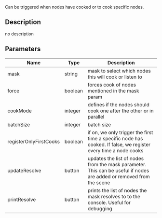 Can be triggered when nodes have cooked or to cook specific nodes.



## Description
no description
## Parameters

<table>
<thead>
	<tr>
		<th>Name</th>
		<th>Type</th>
		<th>Description</th>
	</tr>
</thead>
<tr>
	<td>mask</td>
	<td><div class='bg-purple-800 px-2 py-px text-white rounded-sm'>string</div></td>
	<td>mask to select which nodes this will cook or listen to</td>
</tr>
<tr>
	<td>force</td>
	<td><div class='bg-emerald-800 px-2 py-px text-white rounded-sm'>boolean</div></td>
	<td>forces cook of nodes mentioned in the mask param</td>
</tr>
<tr>
	<td>cookMode</td>
	<td><div class='bg-orange-800 px-2 py-px text-white rounded-sm'>integer</div></td>
	<td>defines if the nodes should cook one after the other or in parallel</td>
</tr>
<tr>
	<td>batchSize</td>
	<td><div class='bg-orange-800 px-2 py-px text-white rounded-sm'>integer</div></td>
	<td>batch size</td>
</tr>
<tr>
	<td>registerOnlyFirstCooks</td>
	<td><div class='bg-emerald-800 px-2 py-px text-white rounded-sm'>boolean</div></td>
	<td>if on, we only trigger the first time a specific node has cooked. If false, we register every time a node cooks</td>
</tr>
<tr>
	<td>updateResolve</td>
	<td><div class='bg-cyan-800 px-2 py-px text-white rounded-sm'>button</div></td>
	<td>updates the list of nodes from the mask parameter. This can be useful if nodes are added or removed from the scene</td>
</tr>
<tr>
	<td>printResolve</td>
	<td><div class='bg-cyan-800 px-2 py-px text-white rounded-sm'>button</div></td>
	<td>prints the list of nodes the mask resolves to to the console. Useful for debugging</td>
</tr>
</table>